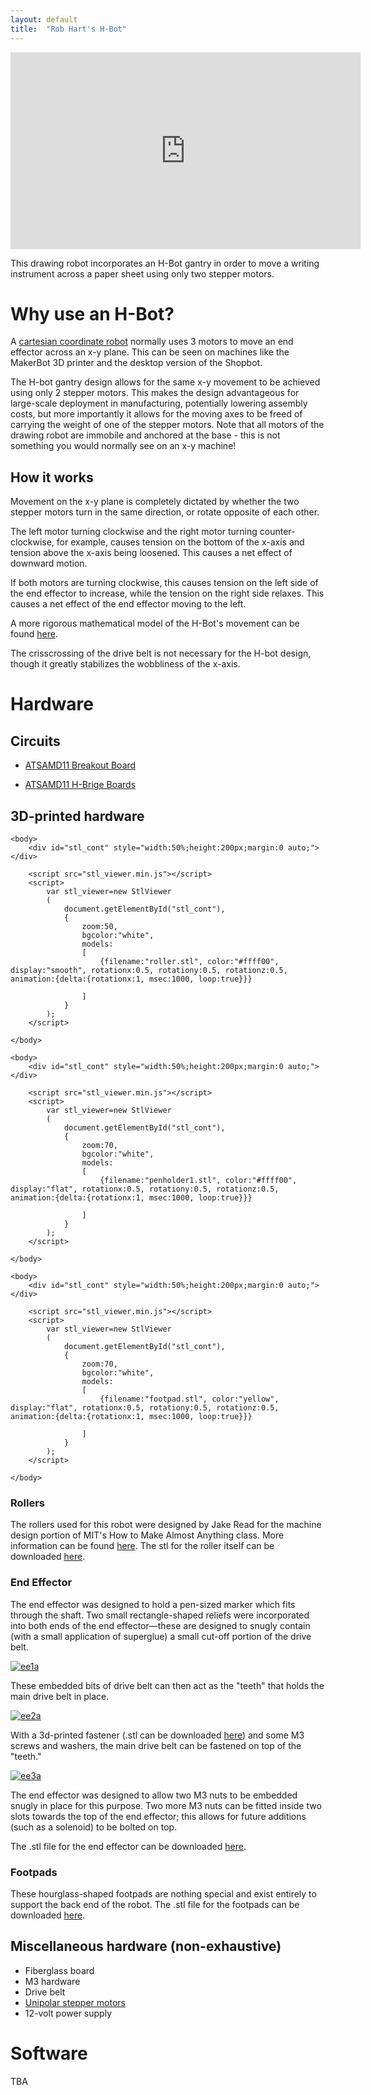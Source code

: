 ```yaml
---
layout: default
title:  "Rob Hart's H-Bot"
---
```


<iframe src="https://www.youtube.com/embed/vSqIZIaWzNs"
    width="560"
    height="315"
    frameborder="0"
    allowfullscreen>
</iframe>

This drawing robot incorporates an H-Bot gantry in order to move a writing instrument across a paper sheet using only two stepper motors.

# Why use an H-Bot?

A [cartesian coordinate robot](https://en.wikipedia.org/wiki/Cartesian_coordinate_robot) normally uses 3 motors to move an end effector across an x-y plane. This can be seen on machines like the MakerBot 3D printer and the desktop version of the Shopbot.

The H-bot gantry design allows for the same x-y movement to be achieved using only 2 stepper motors. This makes the design advantageous for large-scale deployment in manufacturing, potentially lowering assembly costs, but more importantly it allows for the moving axes to be freed of carrying the weight of one of the stepper motors. Note that all motors of the drawing robot are immobile and anchored at the base - this is not something you would normally see on an x-y machine!

## How it works

Movement on the x-y plane is completely dictated by whether the two stepper motors turn in the same direction, or rotate opposite of each other.

The left motor turning clockwise and the right motor turning counter-clockwise, for example, causes tension on the bottom of the x-axis and tension above the x-axis being loosened. This causes a net effect of downward motion.

If both motors are turning clockwise, this causes tension on the left side of the end effector to increase, while the tension on the right side relaxes. This causes a net effect of the end effector moving to the left.

A more rigorous mathematical model of the H-Bot's movement can be found [here](https://www.icvr.ethz.ch/ConfiguratorJM/publications/MODELING_A_132687166151936/3314_mod.pdf).

The crisscrossing of the drive belt is not necessary for the H-bot design, though it greatly stabilizes the wobbliness of the x-axis.

# Hardware

## Circuits

* [ATSAMD11 Breakout Board](https://roberthart56.github.io/SCFAB/SC_lab/Electronics/Microcontrollers/ATSAMD11/Advanced_circuits_board/index.html)

* [ATSAMD11 H-Brige Boards](https://roberthart56.github.io/SCFAB/SC_lab/Output_Devices/SAMD11_stepper/index.html)

## 3D-printed hardware

<html>
    <head>
        <title>Roller</title>
    </head>

    <body>
        <div id="stl_cont" style="width:50%;height:200px;margin:0 auto;"></div>

        <script src="stl_viewer.min.js"></script>        
        <script>
            var stl_viewer=new StlViewer
            (
                document.getElementById("stl_cont"),
                {
                    zoom:50,
                    bgcolor:"white",
                    models:
                    [
                        {filename:"roller.stl", color:"#ffff00", display:"smooth", rotationx:0.5, rotationy:0.5, rotationz:0.5, animation:{delta:{rotationx:1, msec:1000, loop:true}}}

                    ]
                }
            );
        </script>

    </body>
</html>

<html>
    <head>
        <title>Pen Holder</title>
    </head>

    <body>
        <div id="stl_cont" style="width:50%;height:200px;margin:0 auto;"></div>

        <script src="stl_viewer.min.js"></script>        
        <script>
            var stl_viewer=new StlViewer
            (
                document.getElementById("stl_cont"),
                {
                    zoom:70,
                    bgcolor:"white",
                    models:
                    [
                        {filename:"penholder1.stl", color:"#ffff00", display:"flat", rotationx:0.5, rotationy:0.5, rotationz:0.5, animation:{delta:{rotationx:1, msec:1000, loop:true}}}

                    ]
                }
            );
        </script>

    </body>
</html>

<html>
    <head>
        <title>Footpad</title>
    </head>

    <body>
        <div id="stl_cont" style="width:50%;height:200px;margin:0 auto;"></div>

        <script src="stl_viewer.min.js"></script>        
        <script>
            var stl_viewer=new StlViewer
            (
                document.getElementById("stl_cont"),
                {
                    zoom:70,
                    bgcolor:"white",
                    models:
                    [
                        {filename:"footpad.stl", color:"yellow", display:"flat", rotationx:0.5, rotationy:0.5, rotationz:0.5, animation:{delta:{rotationx:1, msec:1000, loop:true}}}

                    ]
                }
            );
        </script>

    </body>
</html>

### Rollers

The rollers used for this robot were designed by Jake Read for the machine design portion of MIT's How to Make Almost Anything class. More information can be found [here](https://gitlab.cba.mit.edu/jakeread/machineweek-2019). The stl for the roller itself can be downloaded [here](https://kem406.github.io/hbot/roller.stl).

### End Effector

The end effector was designed to hold a pen-sized marker which fits through the shaft. Two small rectangle-shaped reliefs were incorporated into both ends of the end effector—these are designed to snugly contain (with a small application of superglue) a small cut-off portion of the drive belt.

[<img src="ee1a.jpg" alt="ee1a">](https://kem406.github.io/hbot/ee1b.jpg)

These embedded bits of drive belt can then act as the "teeth" that holds the main drive belt in place.

[<img src="ee2a.png" alt="ee2a">](https://kem406.github.io/hbot/ee2b.jpg)

With a 3d-printed fastener (.stl can be downloaded [here](https://kem406.github.io/hbot/fastener.stl)) and some M3 screws and washers, the main drive belt can be fastened on top of the "teeth."

[<img src="ee3a.jpg" alt="ee3a">](https://kem406.github.io/hbot/ee3b.jpg)

The end effector was designed to allow two M3 nuts to be embedded snugly in place for this purpose. Two more M3 nuts can be fitted inside two slots towards the top of the end effector; this allows for future additions (such as a solenoid) to be bolted on top.

The .stl file for the end effector can be downloaded [here](https://kem406.github.io/hbot/penholder1.stl).

### Footpads

These hourglass-shaped footpads are nothing special and exist entirely to support the back end of the robot. The .stl file for the footpads can be downloaded [here](https://kem406.github.io/hbot/footpad.stl).

## Miscellaneous hardware (non-exhaustive)

* Fiberglass board
* M3 hardware
* Drive belt
* [Unipolar stepper motors](https://www.jameco.com/z/42BYGH404-R-Unipolar-Stepper-Motor-12VDC-400mA_238538.html)
* 12-volt power supply


# Software

TBA
